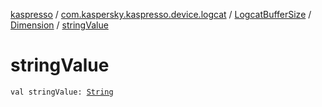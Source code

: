 [kaspresso](../../../index.md) / [com.kaspersky.kaspresso.device.logcat](../../index.md) / [LogcatBufferSize](../index.md) / [Dimension](index.md) / [stringValue](./string-value.md)

# stringValue

`val stringValue: `[`String`](https://kotlinlang.org/api/latest/jvm/stdlib/kotlin/-string/index.html)